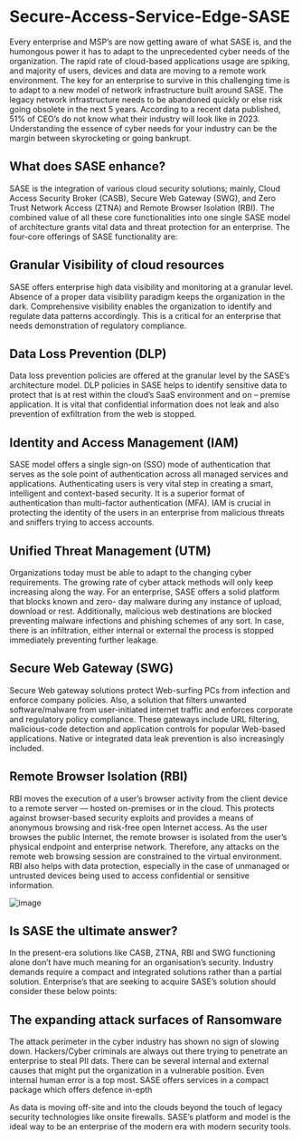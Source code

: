 # Secure-Access-Service-Edge-SASE

 Every enterprise and MSP’s are now getting aware of what SASE is, and the humongous power it has to adapt to the unprecedented cyber needs of the organization. The rapid rate of cloud-based applications usage are spiking, and majority of users, devices and data are moving to a remote work environment. The key for an enterprise to survive in this challenging time is to adapt to a new model of network infrastructure built around SASE. The legacy network infrastructure needs to be abandoned quickly or else risk going obsolete in the next 5 years. According to a recent data published, 51% of CEO’s do not know what their industry will look like in 2023. Understanding the essence of cyber needs for your industry can be the margin between skyrocketing or going bankrupt.

## What does SASE enhance?

SASE is the integration of various cloud security solutions; mainly, Cloud Access Security Broker (CASB), Secure Web Gateway (SWG), and Zero Trust Network Access (ZTNA) and Remote Browser Isolation (RBI). The combined value of all these core functionalities into one single SASE model of architecture grants vital data and threat protection for an enterprise. The four-core offerings of SASE functionality are:

## Granular Visibility of cloud resources

SASE offers enterprise high data visibility and monitoring at a granular level. Absence of a proper data visibility paradigm keeps the organization in the dark. Comprehensive visibility enables the organization to identify and regulate data patterns accordingly. This is a critical for an enterprise that needs demonstration of regulatory compliance.

## Data Loss Prevention (DLP)

Data loss prevention policies are offered at the granular level by the SASE’s architecture model. DLP policies in SASE helps to identify sensitive data to protect that is at rest within the cloud’s SaaS environment and on – premise application. It is vital that confidential information does not leak and also prevention of exfiltration from the web is stopped.

## Identity and Access Management (IAM)

SASE model offers a single sign-on (SSO) mode of authentication that serves as the sole point of authentication across all managed services and applications. Authenticating users is very vital step in creating a smart, intelligent and context-based security. It is a superior format of authentication than multi-factor authentication (MFA). IAM is crucial in protecting the identity of the users in an enterprise from malicious threats and sniffers trying to access accounts.

## Unified Threat Management (UTM) 

Organizations today must be able to adapt to the changing cyber requirements. The growing rate of cyber attack methods will only keep increasing along the way. For an enterprise, SASE offers a solid platform that blocks known and zero- day malware during any instance of upload, download or rest. Additionally, malicious web destinations are blocked preventing malware infections and phishing schemes of any sort. In case, there is an infiltration, either internal or external the process is stopped immediately preventing further leakage.

## Secure Web Gateway (SWG)

Secure Web gateway solutions protect Web-surfing PCs from infection and enforce company policies. Also, a solution that filters unwanted software/malware from user-initiated internet traffic and enforces corporate and regulatory policy compliance. These gateways include URL filtering, malicious-code detection and application controls for popular Web-based applications. Native or integrated data leak prevention is also increasingly included.

## Remote Browser Isolation (RBI)

RBI moves the execution of a user’s browser activity from the client device to a remote server — hosted on-premises or in the cloud. This protects against browser-based security exploits and provides a means of anonymous browsing and risk-free open Internet access. As the user browses the public Internet, the remote browser is isolated from the user’s physical endpoint and enterprise network. Therefore, any attacks on the remote web browsing session are constrained to the virtual environment. RBI also helps with data protection, especially in the case of unmanaged or untrusted devices being used to access confidential or sensitive information.

![image](https://user-images.githubusercontent.com/101039172/194449629-3e1dc4c9-6c2b-4169-a557-c1da940aeb4d.png)

 ## Is SASE the ultimate answer?

In the present-era solutions like CASB, ZTNA, RBI and SWG functioning alone don’t have much meaning for an organisation’s security. Industry demands require a compact and integrated solutions rather than a partial solution. Enterprise’s that are seeking to acquire SASE’s solution should consider these below points:

## The expanding attack surfaces of Ransomware

The attack perimeter in the cyber industry has shown no sign of slowing down. Hackers/Cyber criminals are always out there trying to penetrate an enterprise to steal PII dats. There can be several internal and external causes that might put the organization in a vulnerable position. Even internal human error is a top most. SASE offers services in a compact package which offers defence in-epth

As data is moving off-site and into the clouds beyond the touch of legacy security technologies like onsite firewalls. SASE’s platform and model is the ideal way to be an enterprise of the modern era with modern security tools. 
